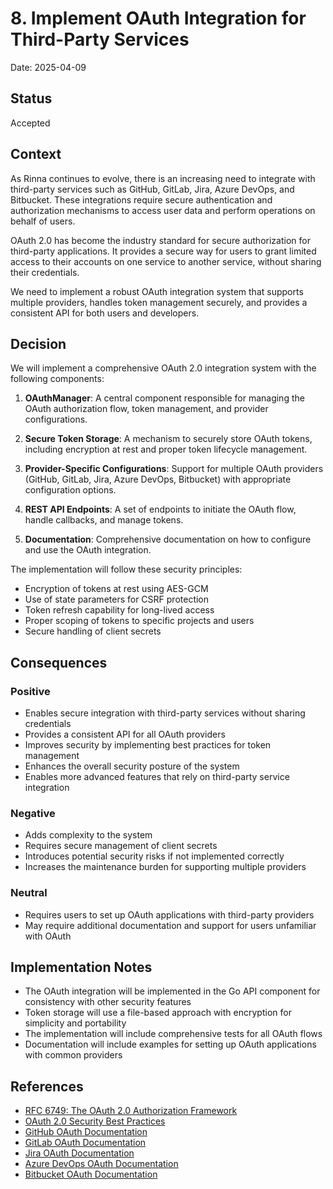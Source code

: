 # 8. Implement OAuth Integration for Third-Party Services

Date: 2025-04-09

## Status

Accepted

## Context

As Rinna continues to evolve, there is an increasing need to integrate with third-party services such as GitHub, GitLab, Jira, Azure DevOps, and Bitbucket. These integrations require secure authentication and authorization mechanisms to access user data and perform operations on behalf of users. 

OAuth 2.0 has become the industry standard for secure authorization for third-party applications. It provides a secure way for users to grant limited access to their accounts on one service to another service, without sharing their credentials.

We need to implement a robust OAuth integration system that supports multiple providers, handles token management securely, and provides a consistent API for both users and developers.

## Decision

We will implement a comprehensive OAuth 2.0 integration system with the following components:

1. **OAuthManager**: A central component responsible for managing the OAuth authorization flow, token management, and provider configurations.

2. **Secure Token Storage**: A mechanism to securely store OAuth tokens, including encryption at rest and proper token lifecycle management.

3. **Provider-Specific Configurations**: Support for multiple OAuth providers (GitHub, GitLab, Jira, Azure DevOps, Bitbucket) with appropriate configuration options.

4. **REST API Endpoints**: A set of endpoints to initiate the OAuth flow, handle callbacks, and manage tokens.

5. **Documentation**: Comprehensive documentation on how to configure and use the OAuth integration.

The implementation will follow these security principles:

- Encryption of tokens at rest using AES-GCM
- Use of state parameters for CSRF protection
- Token refresh capability for long-lived access
- Proper scoping of tokens to specific projects and users
- Secure handling of client secrets

## Consequences

### Positive

- Enables secure integration with third-party services without sharing credentials
- Provides a consistent API for all OAuth providers
- Improves security by implementing best practices for token management
- Enhances the overall security posture of the system
- Enables more advanced features that rely on third-party service integration

### Negative

- Adds complexity to the system
- Requires secure management of client secrets
- Introduces potential security risks if not implemented correctly
- Increases the maintenance burden for supporting multiple providers

### Neutral

- Requires users to set up OAuth applications with third-party providers
- May require additional documentation and support for users unfamiliar with OAuth

## Implementation Notes

- The OAuth integration will be implemented in the Go API component for consistency with other security features
- Token storage will use a file-based approach with encryption for simplicity and portability
- The implementation will include comprehensive tests for all OAuth flows
- Documentation will include examples for setting up OAuth applications with common providers

## References

- [RFC 6749: The OAuth 2.0 Authorization Framework](https://tools.ietf.org/html/rfc6749)
- [OAuth 2.0 Security Best Practices](https://tools.ietf.org/html/draft-ietf-oauth-security-topics)
- [GitHub OAuth Documentation](https://docs.github.com/en/developers/apps/building-oauth-apps)
- [GitLab OAuth Documentation](https://docs.gitlab.com/ee/api/oauth2.html)
- [Jira OAuth Documentation](https://developer.atlassian.com/cloud/jira/platform/oauth-2-3lo-apps/)
- [Azure DevOps OAuth Documentation](https://docs.microsoft.com/en-us/azure/devops/integrate/get-started/authentication/oauth)
- [Bitbucket OAuth Documentation](https://developer.atlassian.com/cloud/bitbucket/oauth-2/)